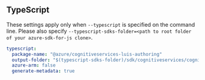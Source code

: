 ## TypeScript

These settings apply only when `--typescript` is specified on the command line.
Please also specify `--typescript-sdks-folder=<path to root folder of your azure-sdk-for-js clone>`.

``` yaml $(typescript)
typescript:
  package-name: "@azure/cognitiveservices-luis-authoring"
  output-folder: "$(typescript-sdks-folder)/sdk/cognitiveservices/cognitiveservices-luis-authoring"
  azure-arm: false
  generate-metadata: true
```
